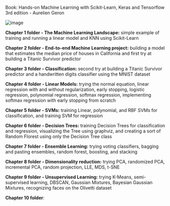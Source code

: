 Book: Hands-on Machine Learning with Scikit-Learn, Keras and Tensorflow 3rd edition - Aurelien Geron

![image](https://github.com/user-attachments/assets/2ca2b078-fa59-414b-a14d-d395e1e3fa79)

**Chapter 1 folder - The Machine Learning Landscape:** simple example of training and running a linear model and KNN using Scikit-Learn

**Chapter 2 folder - End-to-end Machine Learning project:** building a model that estimates the median price of houses in California and first try at building a Titanic Survivor predictor

**Chapter 3 folder - Classification:** second try at building a Titanic Survivor predictor and a handwritten digits classifier using the MNIST dataset

**Chapter 4 folder - Linear Models:** trying the normal equation, linear regression with and without regularization, early stopping, logistic regression, polynomial regression, softmax regression, implementing softmax regression with early stopping from scratch

**Chapter 5 folder - SVMs:** training Linear, polynomial, and RBF SVMs for classification, and training SVM for regression

**Chapter 6 folder - Decision Trees:** training Decision Trees for classification and regression, visualizing the Tree using graphviz, and creating a sort of Random Florest using only the Decision Tree class

**Chapter 7 folder - Ensemble Learning:** trying voting classifiers, bagging and pasting ensembles, random forest, boosting, and stacking

**Chapter 8 folder - Dimensionality reduction:** trying PCA, randomized PCA, incremental PCA, random projection, LLE, MDS, t-SNE

**Chapter 9 folder - Unsupervised Learning:** trying K-Means, semi-supervised learning, DBSCAN, Gaussian Mixtures, Bayesian Gaussian Mixtures, recognizing faces on the Olivetti dataset

**Chapter 10 folder**:
